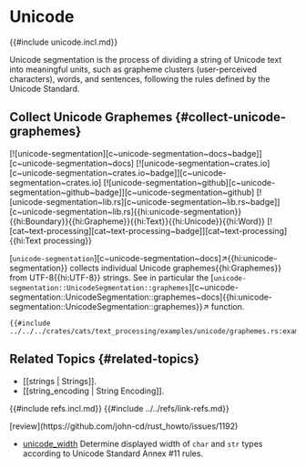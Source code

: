 # Unicode

{{#include unicode.incl.md}}

Unicode segmentation is the process of dividing a string of Unicode text into meaningful units, such as grapheme clusters (user-perceived characters), words, and sentences, following the rules defined by the Unicode Standard.

## Collect Unicode Graphemes {#collect-unicode-graphemes}

[![unicode-segmentation][c~unicode-segmentation~docs~badge]][c~unicode-segmentation~docs] [![unicode-segmentation~crates.io][c~unicode-segmentation~crates.io~badge]][c~unicode-segmentation~crates.io] [![unicode-segmentation~github][c~unicode-segmentation~github~badge]][c~unicode-segmentation~github] [![unicode-segmentation~lib.rs][c~unicode-segmentation~lib.rs~badge]][c~unicode-segmentation~lib.rs]{{hi:unicode-segmentation}}{{hi:Boundary}}{{hi:Grapheme}}{{hi:Text}}{{hi:Unicode}}{{hi:Word}} [![cat~text-processing][cat~text-processing~badge]][cat~text-processing]{{hi:Text processing}}

[`unicode-segmentation`][c~unicode-segmentation~docs]↗{{hi:unicode-segmentation}} collects individual Unicode graphemes{{hi:Graphemes}} from UTF-8{{hi:UTF-8}} strings. See in particular the [`unicode-segmentation::UnicodeSegmentation::graphemes`][c~unicode-segmentation::UnicodeSegmentation::graphemes~docs]{{hi:unicode-segmentation::UnicodeSegmentation::graphemes}}↗ function.

```rust,editable
{{#include ../../../crates/cats/text_processing/examples/unicode/graphemes.rs:example}}
```

## Related Topics {#related-topics}

- [[strings | Strings]].
- [[string_encoding | String Encoding]].

{{#include refs.incl.md}}
{{#include ../../refs/link-refs.md}}

<div class="hidden">
[review](https://github.com/john-cd/rust_howto/issues/1192)

- [unicode_width](https://unicode-rs.github.io/unicode-width/unicode_width/index.html) Determine displayed width of `char` and `str` types according to Unicode Standard Annex #11 rules.

</div>
